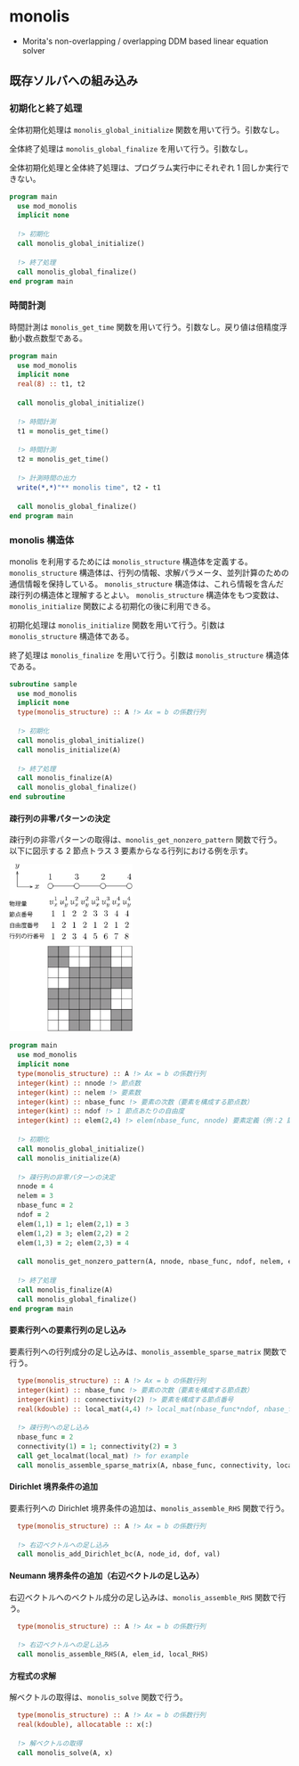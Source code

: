 # monolis

- Morita's non-overlapping / overlapping DDM based linear equation solver

## 既存ソルバへの組み込み

### 初期化と終了処理

全体初期化処理は `monolis_global_initialize` 関数を用いて行う。引数なし。

全体終了処理は `monolis_global_finalize` を用いて行う。引数なし。

全体初期化処理と全体終了処理は、プログラム実行中にそれぞれ 1 回しか実行できない。

```fortran
program main
  use mod_monolis
  implicit none

  !> 初期化
  call monolis_global_initialize()

  !> 終了処理
  call monolis_global_finalize()
end program main
```

### 時間計測

時間計測は `monolis_get_time` 関数を用いて行う。引数なし。戻り値は倍精度浮動小数点数型である。

```fortran
program main
  use mod_monolis
  implicit none
  real(8) :: t1, t2

  call monolis_global_initialize()

  !> 時間計測
  t1 = monolis_get_time()

  !> 時間計測
  t2 = monolis_get_time()

  !> 計測時間の出力
  write(*,*)"** monolis time", t2 - t1

  call monolis_global_finalize()
end program main
```

### monolis 構造体

monolis を利用するためには `monolis_structure` 構造体を定義する。
`monolis_structure` 構造体は、行列の情報、求解パラメータ、並列計算のための通信情報を保持している。
`monolis_structure` 構造体は、これら情報を含んだ疎行列の構造体と理解するとよい。
`monolis_structure` 構造体をもつ変数は、`monolis_initialize` 関数による初期化の後に利用できる。

初期化処理は `monolis_initialize` 関数を用いて行う。引数は `monolis_structure` 構造体である。

終了処理は `monolis_finalize` を用いて行う。引数は `monolis_structure` 構造体である。

```fortran
subroutine sample
  use mod_monolis
  implicit none
  type(monolis_structure) :: A !> Ax = b の係数行列

  !> 初期化
  call monolis_global_initialize()
  call monolis_initialize(A)

  !> 終了処理
  call monolis_finalize(A)
  call monolis_global_finalize()
end subroutine
```

#### 疎行列の非零パターンの決定

疎行列の非零パターンの取得は、`monolis_get_nonzero_pattern` 関数で行う。
以下に図示する 2 節点トラス 3 要素からなる行列における例を示す。

<img src="./nonzero.svg" height=300px>

```fortran
program main
  use mod_monolis
  implicit none
  type(monolis_structure) :: A !> Ax = b の係数行列
  integer(kint) :: nnode !> 節点数
  integer(kint) :: nelem !> 要素数
  integer(kint) :: nbase_func !> 要素の次数（要素を構成する節点数）
  integer(kint) :: ndof !> 1 節点あたりの自由度
  integer(kint) :: elem(2,4) !> elem(nbase_func, nnode) 要素定義（例：2 節点トラス、3 要素）

  !> 初期化
  call monolis_global_initialize()
  call monolis_initialize(A)

  !> 疎行列の非零パターンの決定
  nnode = 4
  nelem = 3
  nbase_func = 2
  ndof = 2
  elem(1,1) = 1; elem(2,1) = 3
  elem(1,2) = 3; elem(2,2) = 2
  elem(1,3) = 2; elem(2,3) = 4

  call monolis_get_nonzero_pattern(A, nnode, nbase_func, ndof, nelem, elem)

  !> 終了処理
  call monolis_finalize(A)
  call monolis_global_finalize()
end program main
```

#### 要素行列への要素行列の足し込み

要素行列への行列成分の足し込みは、`monolis_assemble_sparse_matrix` 関数で行う。

```fortran
  type(monolis_structure) :: A !> Ax = b の係数行列
  integer(kint) :: nbase_func !> 要素の次数（要素を構成する節点数）
  integer(kint) :: connectivity(2) !> 要素を構成する節点番号
  real(kdouble) :: local_mat(4,4) !> local_mat(nbase_func*ndof, nbase_func*ndof)、要素剛性行列

  !> 疎行列への足し込み
  nbase_func = 2
  connectivity(1) = 1; connectivity(2) = 3
  call get_localmat(local_mat) !> for example
  call monolis_assemble_sparse_matrix(A, nbase_func, connectivity, local_mat)
```

#### Dirichlet 境界条件の追加

要素行列への Dirichlet 境界条件の追加は、`monolis_assemble_RHS` 関数で行う。

```fortran
  type(monolis_structure) :: A !> Ax = b の係数行列

  !> 右辺ベクトルへの足し込み
  call monolis_add_Dirichlet_bc(A, node_id, dof, val)
```

#### Neumann 境界条件の追加（右辺ベクトルの足し込み）

右辺ベクトルへのベクトル成分の足し込みは、`monolis_assemble_RHS` 関数で行う。

```fortran
  type(monolis_structure) :: A !> Ax = b の係数行列

  !> 右辺ベクトルへの足し込み
  call monolis_assemble_RHS(A, elem_id, local_RHS)
```

#### 方程式の求解

解ベクトルの取得は、`monolis_solve` 関数で行う。

```fortran
  type(monolis_structure) :: A !> Ax = b の係数行列
  real(kdouble), allocatable :: x(:)

  !> 解ベクトルの取得
  call monolis_solve(A, x)
```

<!--
#### 解ベクトルの取得

解ベクトルの取得は、`monolis_get_solution` 関数で行う。

```fortran
  type(monolis_structure) :: A !> Ax = b の係数行列
  real(8), allocatable :: x(:)

  !> 解ベクトルの取得
  call monolis_get_solution(A, x)
```
-->




